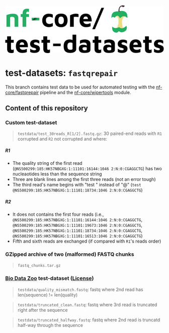 # ![nfcore/test-datasets](docs/images/test-datasets_logo.png)

# test-datasets: `fastqrepair`

This branch contains test data to be used for automated testing with the [nf-core/fastqrepair](https://github.com/nf-core/fastqrepair) pipeline and the [nf-core/wipertools](https://nf-co.re/modules/gzrt/) module.

## Content of this repository

### Custom test-dataset

> `testdata/test_30reads_R[1/2].fastq.gz`: 30 paired-end reads with `R1` corrupted and `R2` not corrupted and where:

##### R1

- The quality string of the first read (`@NS500299:185:HK57NBGXG:1:11101:16144:1046 2:N:0:CGAGGCTG`) has two nucleaotides less than the sequence string
- Three are blank lines among the first three reads (not an error tough)
- The third read's name begins with "test " instead of "@" (`test @NS500299:185:HK57NBGXG:1:11101:18734:1046 2:N:0:CGAGGCTG`)

##### R2

- It does not contains the first four reads (i.e., `@NS500299:185:HK57NBGXG:1:11101:16144:1046 2:N:0:CGAGGCTG`, `@NS500299:185:HK57NBGXG:1:11101:19673:1046 2:N:0:CGAGGCTG`, `@NS500299:185:HK57NBGXG:1:11101:18734:1046 2:N:0:CGAGGCTG`, `@NS500299:185:HK57NBGXG:1:11101:16513:1046 2:N:0:CGAGGCTG`)
- Fifth and sixth reads are exchanged (if compared with `R1`'s reads order)

### GZipped archive of two (malformed) FASTQ chunks

> `fastq_chunks.tar.gz`

### [Bio Data Zoo](https://github.com/omgenomics/bio-data-zoo) test-dataset ([License](https://github.com/omgenomics/bio-data-zoo/blob/main/LICENSE))

> `testdata/quality_mismatch.fastq`: fastq where 2nd read has len(sequence) != len(quality)

> `testdata/truncated_clean.fastq`: fastq where 3rd read is truncated right after the sequence

> `testdata/truncated_halfway.fastq`: fastq where 2nd read is truncatd half-way through the sequence
